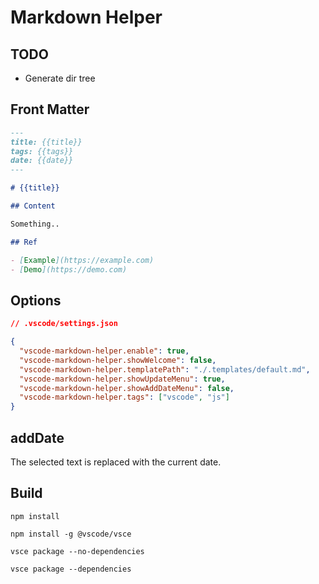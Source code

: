 # Markdown Helper

## TODO

- Generate dir tree

## Front Matter

```md
---
title: {{title}}
tags: {{tags}}
date: {{date}}
---

# {{title}}

## Content 

Something..

## Ref

- [Example](https://example.com)
- [Demo](https://demo.com)

```

## Options

```json
// .vscode/settings.json

{
  "vscode-markdown-helper.enable": true,
  "vscode-markdown-helper.showWelcome": false,
  "vscode-markdown-helper.templatePath": "./.templates/default.md",
  "vscode-markdown-helper.showUpdateMenu": true,
  "vscode-markdown-helper.showAddDateMenu": false,
  "vscode-markdown-helper.tags": ["vscode", "js"]
}
````

## addDate

The selected text is replaced with the current date.

## Build

```shell
npm install

npm install -g @vscode/vsce

vsce package --no-dependencies

vsce package --dependencies
```
